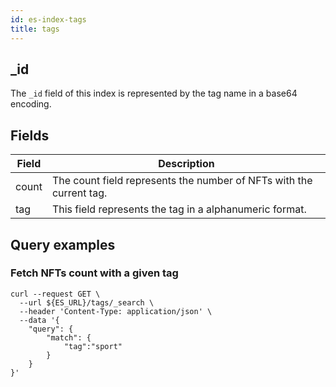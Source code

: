 ```yaml
---
id: es-index-tags
title: tags
---
```



## _id

The `_id` field of this index is represented by the tag name in a base64 encoding.

## Fields

| Field | Description                                                         |
|-------|---------------------------------------------------------------------|
| count | The count field represents the number of NFTs with the current tag. |
| tag   | This field represents the tag in a alphanumeric format.             |

## Query examples

### Fetch NFTs count with a given tag

```
curl --request GET \
  --url ${ES_URL}/tags/_search \
  --header 'Content-Type: application/json' \
  --data '{
	"query": {
		"match": {
			"tag":"sport"
		}
	}
}'
```
